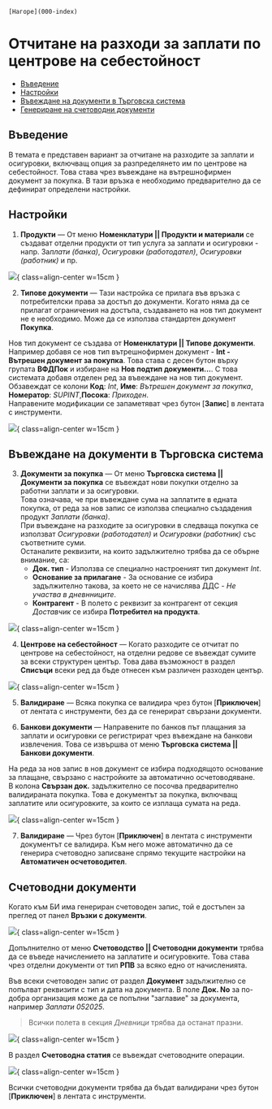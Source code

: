 ```{only} html
[Нагоре](000-index)
```
 
# **Отчитане на разходи за заплати по центрове на себестойност** 

- [Въведение](https://docs.unicontsoft.com/guide/erp/005-how-to/013-cost-center-payroll-expenses.html#id2)
- [Настройки](https://docs.unicontsoft.com/guide/erp/005-how-to/013-cost-center-payroll-expenses.html#id3)  
- [Въвеждане на документи в Търговска система](https://docs.unicontsoft.com/guide/erp/005-how-to/013-cost-center-payroll-expenses.html#id4)  
- [Генериране на счетоводни документи](https://docs.unicontsoft.com/guide/erp/005-how-to/013-cost-center-payroll-expenses.html#id5)  

## **Въведение**

В темата е представен вариант за отчитане на разходите за заплати и осигуровки, включващ опция за разпределянето им по центрове на себестойност. Това става чрез въвеждане на вътрешнофирмен документ за покупка. В тази връзка е необходимо предварително да се дефинират определени настройки.  

## **Настройки**

1) **Продукти**  —  От меню **Номенклатури || Продукти и материали** се създават отделни продукти от тип услуга за заплати и осигуровки - напр. За*плати (банка)*, *Осигуровки (работодател)*, *Осигуровки (работник)* и пр.  

![](913-cost-center-payroll-expenses1.png){ class=align-center w=15cm }

2) **Типове документи**  —  Тази настройка се прилага във връзка с потребителски права за достъп до документи. Когато няма да се прилагат ограничения на достъпа, създаването на нов тип документ не е необходимо. Може да се използва стандартен документ **Покупка**.  

Нов тип документ се създава от **Номенклатури || Типове документи**. Например добавя се нов тип вътрешнофирмен документ - **Int - Вътрешен документ за покупка**. Това става с десен бутон върху групата **ВФДПок** и избиране на **Нов подтип документи...**. С това системата добавя отделен ред за въвеждане на нов тип документ. Обзавеждат се колони **Код**: *Int*, **Име**: *Вътрешен документ за покупка*, **Номератор**: *SUPINT*,**Посока**: *Приходен*.  
Направените модификации се запаметяват чрез бутон [**Запис**] в лентата с инструменти.  

![](913-cost-center-payroll-expenses2.png){ class=align-center w=15cm }

## **Въвеждане на документи в Търговска система**

3) **Документи за покупка**  —  От меню **Търговска система || Документи за покупка** се въвеждат нови покупки отделно за работни заплати и за осигуровки.  
Това означава, че при въвеждане сума на заплатите в едната покупка, от реда за нов запис се използва специално създадения продукт *Заплати (банка)*.  
При въвеждане на разходите за осигуровки в следваща покупка се използват *Осигуровки (работодател)* и *Осигуровки (работник)* със съответните суми.   
Останалите реквизити, на които задължително трябва да се обърне внимание, са:   
    - **Док. тип** - Използва се специално настроеният тип документ *Int*.    
    - **Основание за прилагане** - За основание се избира задължително такова, за което не се начислява ДДС - *Не участва в дневнниците*.  
    - **Контрагент** - В полето с реквизит за контрагент от секция *Доставчик* се избира **Потребител на продукта**.   

![](913-cost-center-payroll-expenses3.png){ class=align-center w=15cm }

4) **Центрове на себестойност**  —  Когато разходите се отчитат по центрове на себестойност, на отделни редове се въвеждат сумите за всеки структурен център. Това дава възможност в раздел **Списъци** всеки ред да бъде отнесен към различен разходен център.  

![](913-cost-center-payroll-expenses4.png){ class=align-center w=15cm }

5) **Валидиране** —  Всяка покупка се валидира чрез бутон [**Приключен**] от лентата с инструменти, без да се генерират свързани документи.  

6) **Банкови документи**  —  Направените по банков път плащания за заплати и осигуровки се регистрират чрез въвеждане на банкови извлечения. Това се извършва от меню **Търговска система || Банкови документи**.  

На реда за нов запис в нов документ се избира подходящото основание за плащане, свързано с настройките за автоматично осчетоводяване.  
В колона **Свързан док.** задължително се посочва предварително валидираната покупка. Това е документът за покупка, включващ заплатите или осигуровките, за които се изплаща сумата на реда.  

![](913-cost-center-payroll-expenses5.png){ class=align-center w=15cm }

7) **Валидиране** — Чрез бутон [**Приключен**] в лентата с инструменти документът се валидира. Към него може автоматично да се генерира счетоводно записване спрямо текущите настройки на **Автоматичен осчетоводител**.  

## **Счетоводни документи**

Когато към БИ има генериран счетоводен запис, той е достъпен за преглед от панел **Връзки с документи**.   

![](913-cost-center-payroll-expenses6.png){ class=align-center w=15cm }

Допълнително от меню **Счетоводство || Счетоводни документи** трябва да се въведе начислението на заплатите и осигуровките. Това става чрез отделни документи от тип **РПВ** за всяко едно от начисленията.  

Във всеки счетоводен запис от раздел **Документ** задължително се попълват реквизити с тип и дата на документа. В поле **Док. No** за по-добра организация може да се попълни  "заглавие" за документа, например *Заплати 052025*.  

> Всички полета в секция *Дневници* трябва да останат празни.  

![](913-cost-center-payroll-expenses7.png){ class=align-center w=15cm }

В раздел **Счетоводна статия** се въвеждат счетоводните операции. 

![](913-cost-center-payroll-expenses8.png){ class=align-center w=15cm }

Всички счетоводни документи трябва да бъдат валидирани чрез бутон [**Приключен**] в лентата с инструменти.  
